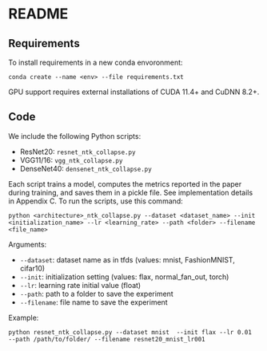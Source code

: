 # README

## Requirements

To install requirements in a new conda envoronment:

```setup
conda create --name <env> --file requirements.txt
```
GPU support requires external installations of CUDA 11.4+ and CuDNN 8.2+.

## Code

We include the following Python scripts: 
- ResNet20: ```resnet_ntk_collapse.py```
- VGG11/16: ```vgg_ntk_collapse.py```
- DenseNet40: ```densenet_ntk_collapse.py```

Each script trains a model, computes the metrics reported in the paper during training, and saves them in a pickle file. See implementation details in Appendix C. To run the scripts, use this command:

```train
python <architecture>_ntk_collapse.py --dataset <dataset_name> --init <initialization_name> --lr <learning_rate> --path <folder> --filename <file_name>
```
Arguments:
- ```--dataset```: dataset name as in tfds (values: mnist, FashionMNIST, cifar10)
- ```--init```: initialization setting (values: flax, normal_fan_out, torch)
- ```--lr```: learning rate initial value (float)
- ```--path```: path to a folder to save the experiment
- ```--filename```: file name to save the experiment

Example:
```
python resnet_ntk_collapse.py --dataset mnist  --init flax --lr 0.01  --path /path/to/folder/ --filename resnet20_mnist_lr001
```



